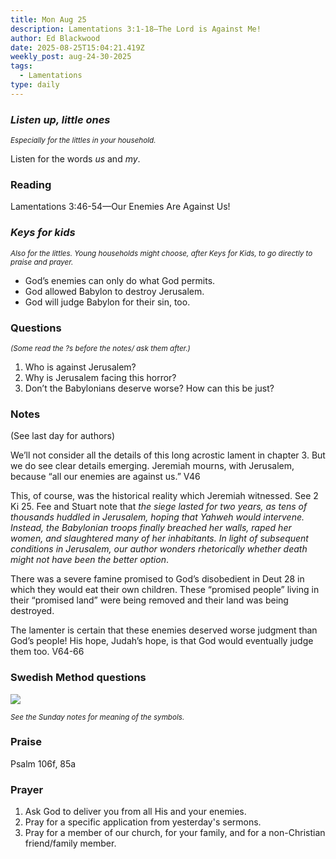 ```yaml
---
title: Mon Aug 25
description: Lamentations 3:1-18—The Lord is Against Me!
author: Ed Blackwood
date: 2025-08-25T15:04:21.419Z
weekly_post: aug-24-30-2025
tags:
  - Lamentations
type: daily
---
```

### *Listen up, little ones*

<div><small><i>Especially for the littles in your household.</i></small></div>

Listen for the words *us* and *my*.

### Reading

Lamentations 3:46-54—Our Enemies Are Against Us!

### *Keys for kids*

<div><small><i>Also for the littles. Young households might choose, after Keys for Kids, to go directly to praise and prayer.</i></small></div>

* God’s enemies can only do what God permits.
* God allowed Babylon to destroy Jerusalem.
* God will judge Babylon for their sin, too.

### Questions

<div><small><i>(Some read the ?s before the notes/ ask them after.)</i></small></div>

1. Who is against Jerusalem?
2. Why is Jerusalem facing this horror?
3. Don’t the Babylonians deserve worse? How can this be just?

### Notes

(See last day for authors)	

We’ll not consider all the details of this long acrostic lament in chapter 3. But we do see clear details emerging. Jeremiah mourns, with Jerusalem, because “all our enemies are against us.” V46

This, of course, was the historical reality which Jeremiah witnessed. See 2 Ki 25. Fee and Stuart note that *the siege lasted for two years, as tens of thousands huddled in Jerusalem, hoping that Yahweh would intervene. Instead, the Babylonian troops finally breached her walls, raped her women, and slaughtered many of her inhabitants. In light of subsequent conditions in Jerusalem, our author wonders rhetorically whether death might not have been the better option*.

There was a severe famine promised to God’s disobedient in Deut 28 in which they would eat their own children. These “promised people” living in their “promised land” were being removed and their land was being destroyed.

The lamenter is certain that these enemies deserved worse judgment than God’s people! His hope, Judah’s hope, is that God would eventually judge them too. V64-66

### Swedish Method questions

![](/static/img/family_worship_study_ed-swedish_questions.png)

<div><small><i>See the Sunday notes for meaning of the symbols.</i></small></div>

### Praise

P﻿salm 106f, 85a

### Prayer

1. Ask God to deliver you from all His and your enemies.
2. Pray for a specific application from yesterday's sermons.
3. Pray for a member of our church, for your family, and for a non-Christian friend/family member.